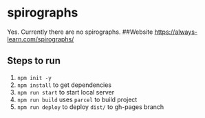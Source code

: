 # spirographs
Yes. Currently there are no spirographs.
##Website
https://always-learn.com/spirographs/
## Steps to run
1. `npm init -y`
1. `npm install` to get dependencies
1. `npm run start` to start local server
2. `npm run build` uses `parcel` to build project
3. `npm run deploy` to deploy `dist/` to gh-pages branch